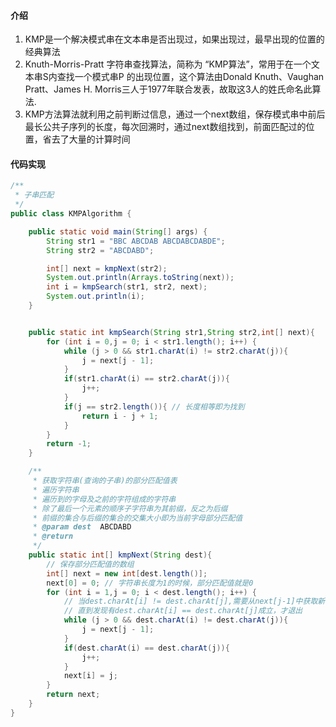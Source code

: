 #### 介绍
1. KMP是一个解决模式串在文本串是否出现过，如果出现过，最早出现的位置的经典算法
2. Knuth-Morris-Pratt 字符串查找算法，简称为 “KMP算法”，常用于在一个文本串S内查找一个模式串P 的出现位置，这个算法由Donald Knuth、Vaughan Pratt、James H. Morris三人于1977年联合发表，故取这3人的姓氏命名此算法.
3. KMP方法算法就利用之前判断过信息，通过一个next数组，保存模式串中前后最长公共子序列的长度，每次回溯时，通过next数组找到，前面匹配过的位置，省去了大量的计算时间

#### 代码实现
```java
/**
 * 子串匹配
 */
public class KMPAlgorithm {

	public static void main(String[] args) {
		String str1 = "BBC ABCDAB ABCDABCDABDE";
		String str2 = "ABCDABD";

		int[] next = kmpNext(str2);
		System.out.println(Arrays.toString(next));
		int i = kmpSearch(str1, str2, next);
		System.out.println(i);
	}


	public static int kmpSearch(String str1,String str2,int[] next){
		for (int i = 0,j = 0; i < str1.length(); i++) {
			while (j > 0 && str1.charAt(i) != str2.charAt(j)){
				j = next[j - 1];
			}
			if(str1.charAt(i) == str2.charAt(j)){
				j++;
			}
			if(j == str2.length()){ // 长度相等即为找到
				return i - j + 1;
			}
		}
		return -1;
	}

	/**
	 * 获取字符串(查询的子串)的部分匹配值表
	 * 遍历字符串
	 * 遍历到的字母及之前的字符组成的字符串
	 * 除了最后一个元素的顺序子字符串为其前缀，反之为后缀
	 * 前缀的集合与后缀的集合的交集大小即为当前字母部分匹配值
	 * @param dest  ABCDABD
	 * @return
	 */
	public static int[] kmpNext(String dest){
		// 保存部分匹配值的数组
		int[] next = new int[dest.length()];
		next[0] = 0; // 字符串长度为1的时候，部分匹配值就是0
		for (int i = 1,j = 0; i < dest.length(); i++) {
			// 当dest.charAt[i] != dest.charAt[j],需要从next[j-1]中获取新的j
			// 直到发现有dest.charAt[i] == dest.charAt[j]成立，才退出
			while (j > 0 && dest.charAt(i) != dest.charAt(j)){
				j = next[j - 1];
			}
			if(dest.charAt(i) == dest.charAt(j)){
				j++;
			}
			next[i] = j;
		}
		return next;
	}
}
```